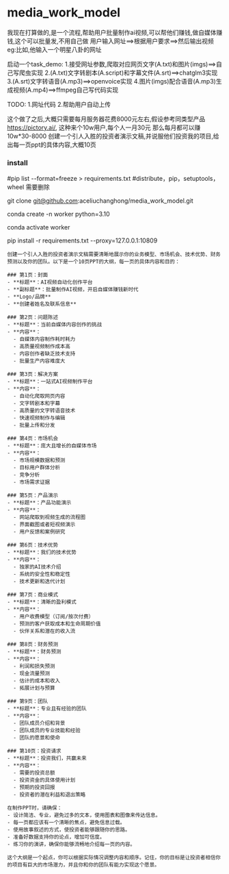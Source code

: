 # media_work_model

我现在打算做的,是一个流程,帮助用户批量制作ai视频,可以帮他们赚钱,做自媒体赚钱,这个可以批量发,不用自己做
用户输入网址==>根据用户要求==>然后输出视频
eg:比如,他输入一个明星八卦的网址

启动一个task_demo:
1.接受网址参数,爬取对应网页文字(A.txt)和图片(imgs)==>自己写爬虫实现
2.(A.txt)文字转剧本(A.script)和字幕文件(A.srt)==>chatglm3实现
3.(A.srt)文字转语音(A.mp3)==>openvoice实现
4.图片(imgs)配合语音(A.mp3)生成视频(A.mp4)==>ffmpeg自己写代码实现

TODO:
1.网址代码
2.帮助用户自动上传


这个做了之后,大概只需要每月服务器花费8000元左右,假设参考同类型产品 https://pictory.ai/, 这种来个10w用户,每个人一月30元
那么每月都可以赚10w*30-8000
创建一个引人入胜的投资者演示文稿,并说服他们投资我的项目,给出每一页ppt的具体内容,大概10页


### install

#pip list --format=freeze > requirements.txt
#distribute，pip，setuptools，wheel 需要删除

git clone git@github.com:aceliuchanghong/media_work_model.git

conda create -n worker python=3.10

conda activate worker

pip install -r requirements.txt --proxy=127.0.0.1:10809

```
创建一个引人入胜的投资者演示文稿需要清晰地展示你的业务模型、市场机会、技术优势、财务预测以及你的团队。以下是一个10页PPT的大纲，每一页的具体内容和目的：

### 第1页：封面
- **标题**：AI视频自动化创作平台
- **副标题**：批量制作AI视频，开启自媒体赚钱新时代
- **Logo/品牌**
- **创建者姓名及联系信息**

### 第2页：问题陈述
- **标题**：当前自媒体内容创作的挑战
- **内容**：
  - 自媒体内容制作耗时耗力
  - 高质量视频制作成本高
  - 内容创作者缺乏技术支持
  - 批量生产内容难度大

### 第3页：解决方案
- **标题**：一站式AI视频制作平台
- **内容**：
  - 自动化爬取网页内容
  - 文字转剧本和字幕
  - 高质量的文字转语音技术
  - 快速视频制作与编辑
  - 批量上传和分发

### 第4页：市场机会
- **标题**：庞大且增长的自媒体市场
- **内容**：
  - 市场规模数据和预测
  - 目标用户群体分析
  - 竞争分析
  - 市场需求证据

### 第5页：产品演示
- **标题**：产品功能演示
- **内容**：
  - 网站爬取到视频生成的流程图
  - 界面截图或者短视频演示
  - 用户反馈和案例研究

### 第6页：技术优势
- **标题**：我们的技术优势
- **内容**：
  - 独家的AI技术介绍
  - 系统的安全性和稳定性
  - 技术更新和迭代计划

### 第7页：商业模式
- **标题**：清晰的盈利模式
- **内容**：
  - 用户收费模型（订阅/按次付费）
  - 预测的客户获取成本和生命周期价值
  - 伙伴关系和潜在的收入流

### 第8页：财务预测
- **标题**：财务预测
- **内容**：
  - 利润和损失预测
  - 现金流量预测
  - 估计的成本和收入
  - 拓展计划与预算

### 第9页：团队
- **标题**：专业且有经验的团队
- **内容**：
  - 团队成员介绍和背景
  - 团队成员的专业技能和经验
  - 团队的愿景和使命

### 第10页：投资请求
- **标题**：投资我们，共赢未来
- **内容**：
  - 需要的投资总额
  - 投资资金的具体使用计划
  - 预期的投资回报
  - 投资者的潜在利益和退出策略

在制作PPT时，请确保：
- 设计简洁、专业，避免过多的文本，使用图表和图像来传达信息。
- 每一页都应该有一个清晰的焦点，避免信息过载。
- 使用故事叙述的方式，使投资者能够跟随你的思路。
- 准备好数据支持你的论点，增加可信度。
- 练习你的演讲，确保你能够流畅地介绍每一页的内容。

这个大纲是一个起点，你可以根据实际情况调整内容和顺序。记住，你的目标是让投资者相信你的项目有巨大的市场潜力，并且你和你的团队有能力实现这个愿景。
```